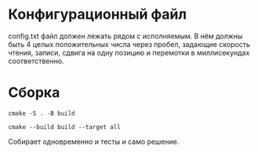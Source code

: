 # Конфигурационный файл
config.txt файл должен лежать рядом с исполняемым.
В нём должны быть 4 целых положительных числа через пробел, задающие скорость чтения, записи, сдвига на одну позицию и перемотки в миллисекундах соответственно.

# Сборка
```
cmake -S . -B build
```
```
cmake --build build --target all
```
Собирает одновременно и тесты и само решение.
